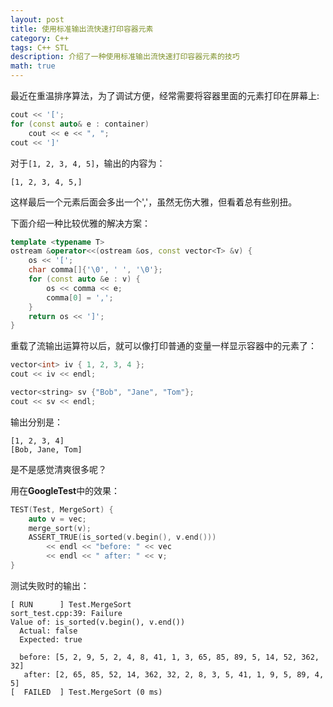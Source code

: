 ```yaml
---
layout: post
title: 使用标准输出流快速打印容器元素
category: C++
tags: C++ STL
description: 介绍了一种使用标准输出流快速打印容器元素的技巧
math: true
---
```


最近在重温排序算法，为了调试方便，经常需要将容器里面的元素打印在屏幕上:

``` c++
cout << '[';
for (const auto& e : container)
    cout << e << ", ";
cout << ']'
```

<!-- more -->

对于`[1, 2, 3, 4, 5]`，输出的内容为：

```
[1, 2, 3, 4, 5,]
```

这样最后一个元素后面会多出一个','，虽然无伤大雅，但看着总有些别扭。

下面介绍一种比较优雅的解决方案：

```c++
template <typename T>
ostream &operator<<(ostream &os, const vector<T> &v) {
    os << '[';
    char comma[]{'\0', ' ', '\0'};
    for (const auto &e : v) {
        os << comma << e;
        comma[0] = ',';
    }
    return os << ']';
}
```

重载了流输出运算符以后，就可以像打印普通的变量一样显示容器中的元素了：

```c++
vector<int> iv { 1, 2, 3, 4 };
cout << iv << endl;

vector<string> sv {"Bob", "Jane", "Tom"};
cout << sv << endl;
```

输出分别是：

```
[1, 2, 3, 4]
[Bob, Jane, Tom]
```

是不是感觉清爽很多呢？

用在**GoogleTest**中的效果：

```c++
TEST(Test, MergeSort) {
    auto v = vec;
    merge_sort(v);
    ASSERT_TRUE(is_sorted(v.begin(), v.end()))
        << endl << "before: " << vec
        << endl << " after: " << v;
}
```

测试失败时的输出：

```
[ RUN      ] Test.MergeSort
sort_test.cpp:39: Failure
Value of: is_sorted(v.begin(), v.end())
  Actual: false
  Expected: true

  before: [5, 2, 9, 5, 2, 4, 8, 41, 1, 3, 65, 85, 89, 5, 14, 52, 362, 32]
   after: [2, 65, 85, 52, 14, 362, 32, 2, 8, 3, 5, 41, 1, 9, 5, 89, 4, 5]
[  FAILED  ] Test.MergeSort (0 ms)
```
